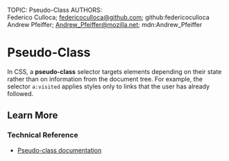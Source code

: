 TOPIC: Pseudo-Class
AUTHORS: Federico Culloca; federicoculloca@github.com; github:federicoculloca
         Andrew Pfeiffer; Andrew_Pfeiffer@mozilla.net; mdn:Andrew_Pfeiffer

# Pseudo-Class

In CSS, a **pseudo-class** selector targets elements depending on their state rather
than on information from the document tree. For example, the selector `a:visited`
applies styles only to links that the user has already followed.

## Learn More

### Technical Reference

- [Pseudo-class documentation](https://wiki.developer.mozilla.org/en-US/docs/Web/CSS/Pseudo-classes)
